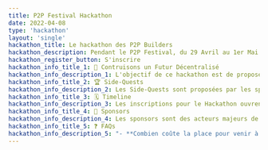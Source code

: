 ```yaml
---
title: P2P Festival Hackathon
date: 2022-04-08
type: 'hackathon'
layout: 'single'
hackathon_title: Le hackathon des P2P Builders
hackathon_description: Pendant le P2P Festival, du 29 Avril au 1er Mai
hackathon_register_button: S'inscrire
hackathon_info_title_1: 🚀 Contruisons un Futur Décentralisé
hackathon_info_description_1: L'objectif de ce hackathon est de proposer des solutions décentralisées innovantes et de les construire aux côtés d'acteurs importants de l'écosystème Peer to Peer. Tout le monde peut s'inscrire en équipe de 2 à 6 personnes et proposer une solution Open Source pour le dimanche 1er Mai à 16h30. Les prix seront attribués par le jury du hackathon et les Side-Quests par les sponsors.
hackathon_info_title_2: 🏆 Side-Quests
hackathon_info_description_2: Les Side-Quests sont proposées par les sponsors du hackathon. Elles peuvent être réalisées pour rendre plus rapide et plus sûre l'implémentation d'un projet. Des récompenses sont associées à chaque Side-Quest. À la fin du hackathon, les sponsors jugeront les solutions et distriburont les récompenses aux solutions les plus innovantes qui utilisent leur technologie.
hackathon_info_title_3: 🗓️ Timeline
hackathon_info_description_3: Les inscriptions pour le Hackathon ouvrent le 11 Avril et ferment le 29. Les Side-Quests et les modalités de rendu seront révélées le 27 Avril à l'ouverture du P2P Festival. Les résultats seront annoncés sur place le Dimanche 1er Mai à 18h00.
hackathon_info_title_4: 🌈 Sponsors
hackathon_info_description_4: Les sponsors sont des acteurs majeurs de l'écosystème Peer to Peer. Ils contribuent au P2P Festival et à son hackathon et aident les participants à produire des solutions plus impactantes en utisant leur technologie dans les Side-Quests.
hackathon_info_title_5: ❓ FAQs
hackathon_info_description_5: "- **Combien coûte la place pour venir à l'événement ?** Le P2P Festival est ouvert à toutes et tous gratuitement.\n- **Est-ce que tous les membres de mon groupe doivent être présents ?** Il y aura beaucoup de talks et workshops très intéressants pour le développement de vos projets, beaucoup de développeurs et représentants de certaines technologies P2P seront présents. Nous recommandons donc d'être présent mais nous autorisons également le remote, sur [notre Discord](https://discord.gg/6UeyZKV9Vs), tant qu'au moins *une personne du groupe est présente sur place*\n- **Est-ce que les participants auront de l'aide ? Peut-on participer en tant qu'étudiants ?** Bien sûr ! L'équipe Hackathon est composée de nombreux mentors qui vous aideront à proposer le meilleur projet possible tout en exploitant les technologies proposées en Side-Quests. Votre groupe peut avoir un niveau débutant ou un niveau expert, vous trouverez de super challenges pour vous !\n"
---
```

